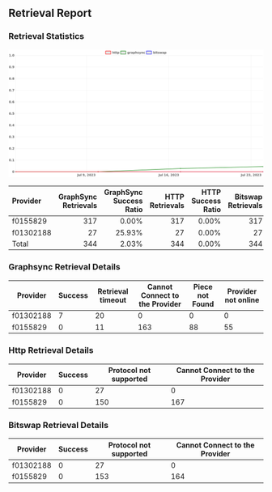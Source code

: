 ## Retrieval Report
### Retrieval Statistics
<img src="https://raw.githubusercontent.com/data-preservation-programs/filplus-checker-assets/main/filecoin-project/filecoin-plus-large-datasets/issues/1365/1690366495696.png"/>

| Provider  | GraphSync Retrievals | GraphSync Success Ratio | HTTP Retrievals | HTTP Success Ratio | Bitswap Retrievals | Bitswap Success Ratio |
| :-------- | -------------------: | ----------------------: | --------------: | -----------------: | -----------------: | --------------------: |
| f0155829  |                  317 |                   0.00% |             317 |              0.00% |                317 |                 0.00% |
| f01302188 |                   27 |                  25.93% |              27 |              0.00% |                 27 |                 0.00% |
| Total     |                  344 |                   2.03% |             344 |              0.00% |                344 |                 0.00% |

### Graphsync Retrieval Details
| Provider  | Success | Retrieval timeout | Cannot Connect to the Provider | Piece not Found | Provider not online |
| --------- | ------- | ----------------- | ------------------------------ | --------------- | ------------------- |
| f01302188 | 7       | 20                | 0                              | 0               | 0                   |
| f0155829  | 0       | 11                | 163                            | 88              | 55                  |

### Http Retrieval Details
| Provider  | Success | Protocol not supported | Cannot Connect to the Provider |
| --------- | ------- | ---------------------- | ------------------------------ |
| f01302188 | 0       | 27                     | 0                              |
| f0155829  | 0       | 150                    | 167                            |

### Bitswap Retrieval Details
| Provider  | Success | Protocol not supported | Cannot Connect to the Provider |
| --------- | ------- | ---------------------- | ------------------------------ |
| f01302188 | 0       | 27                     | 0                              |
| f0155829  | 0       | 153                    | 164                            |
